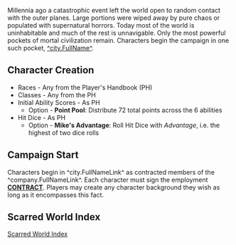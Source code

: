 Millennia ago a catastrophic event left the world open to random contact with the outer planes. Large portions were wiped away by pure chaos or populated with supernatural horrors. Today most of the world is uninhabitable and much of the rest is unnavigable. Only the most powerful pockets of mortal civilization remain. Characters begin the campaign in one such pocket, [^city.FullName^](./^city.MarkdownName^).

## Character Creation
* Races - Any from the Player's Handbook (PH)
* Classes - Any from the PH
* Initial Ability Scores - As PH
    * Option - **Point Pool**: Distribute 72 total points across the 6 abilities
* Hit Dice - As PH
    * Option - **Mike's Advantage**: Roll Hit Dice with *Advantage*, i.e. the highest of two dice rolls

## Campaign Start
Characters begin in ^city.FullNameLink^ as contracted members of the ^company.FullNameLink^. Each character must sign the employment [**CONTRACT**](./^contract.MarkdownName^). Players may create any character background they wish as long as it encompasses this fact.

## Scarred World Index
[Scarred World Index](./index.md)